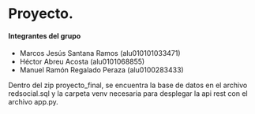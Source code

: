 # Proyecto.

#### Integrantes del grupo
- Marcos Jesús Santana Ramos (alu010101033471)
- Héctor Abreu Acosta (alu0101068855)
- Manuel Ramón Regalado Peraza (alu0100283433)

Dentro del zip proyecto_final, se encuentra la base de datos en el archivo redsocial.sql y la carpeta venv necesaria para desplegar la api  rest con el archivo app.py.
